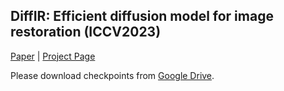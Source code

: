 ## DiffIR: Efficient diffusion model for image restoration (ICCV2023)

[Paper](https://arxiv.org/pdf/2303.09472.pdf) | [Project Page](https://github.com/Zj-BinXia/DiffIR)

Please download checkpoints from [Google Drive](https://drive.google.com/drive/folders/10miVILiopE414GyaSZM3EFAZITeY9q0p?usp=sharing).
